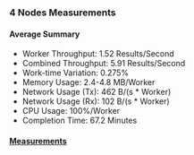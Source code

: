 ### 4 Nodes Measurements

#### Average Summary

- Worker Throughput: 1.52 Results/Second
- Combined Throughput: 5.91 Results/Second
- Work-time Variation: 0.275%
- Memory Usage: 2.4-4.8 MB/Worker
- Network Usage (Tx): 462 B/(s * Worker)
- Network Usage (Rx): 102 B/(s * Worker)
- CPU Usage: 100%/Worker
- Completion Time: 67.2 Minutes

#### [Measurements](https://snapshots.raintank.io/dashboard/snapshot/ggzMLR6i0v5AwcXxjoodm10QJbngYBF7)